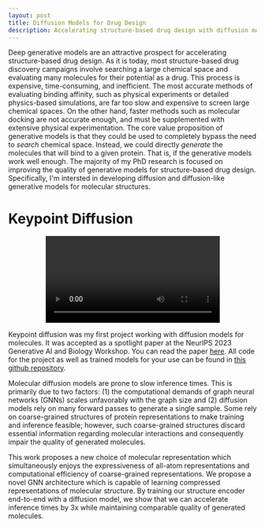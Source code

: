 ```yaml
---
layout: post
title: Diffusion Models for Drug Design
description: Accelerating structure-based drug design with diffusion models.
---
```

<!-- description: Accelerating molecular diffusion models with learned protein structure representations.  -->

<!-- # Overview -->
<!-- Overview
======== -->
Deep generative models are an attractive prospect for accelerating structure-based drug design. As it is today, most structure-based drug discovery campaigns involve searching a large chemical space and evaluating many molecules for their potential as a drug. This process is expensive, time-consuming, and inefficient. The most accurate methods of evaluating binding affinity, such as physical experiments or detailed physics-based simulations, are far too slow and expensive to screen large chemical spaces. On the other hand, faster methods such as molecular docking are not accurate enough, and must be supplemented with extensive physical experimentation. The core value proposition of generative models is that they could be used to completely bypass the need to *search* chemical space. Instead, we could directly *generate* the molecules that will bind to a given protein. That is, if the generative models work well enough. The majority of my PhD research is focused on improving the quality of generative models for structure-based drug design. Specifically, I'm intersted in developing diffusion and diffusion-like generative models for molecular structures.

<!-- # Diffusion Models

Diffusion models are a powerful class of deep generative model which currently achieve state of the art performance in multiple domains. Although they were originally developed for image generation, recent work has shown that they can be adapted successfully for generating 3D molecules.  -->

<!-- Diffusion models can be viewed as models that learn a transport map which can transport samples from one probability distribution to samples from a different probability distribution. At a high level, rather than pre  -->

<!-- By conditioning the generation process on a protein structure, we can generate molecules that are predicted to bind to the protein.  -->


# Keypoint Diffusion
<div style="text-align:center">
  <video controls autoplay loop style="width:70%">
    <source src="/assets/videos/kp_diff.mp4" type="video/mp4">
    Your browser does not support the video tag.
  </video>
</div>

Keypoint diffusion was my first project working with diffusion models for molecules. It was accepted as a spotlight paper at the NeurIPS 2023 Generative AI and Biology Workshop. You can read the paper [here](https://arxiv.org/abs/2311.13466). All code for the project as well as trained models for your use can be found in [this github repository](https://github.com/dunni3/keypoint-diffusion). 

Molecular diffusion models are prone to slow inference times. This is primarily due to two factors: (1) the computational demands of graph neural networks (GNNs) scales unfavorably with the graph size and (2) diffusion models rely on many forward passes to generate a single sample. Some rely on coarse-grained structures of protein representations to make training and inference feasible; however, such coarse-grained structures discard essential information regarding molecular interactions and consequently impair the quality of generated molecules.

This work proposes a new choice of molecular representation which simultaneously enjoys the expressiveness of all-atom representations and computational efficiency of coarse-grained representations. We propose a novel GNN architecture which is capable of learning compressed representations of molecular structure. By training our structure encoder end-to-end with a diffusion model, we show that we can accelerate inference times by 3x while maintaining comparable quality of generated molecules.